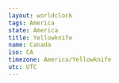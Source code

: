 ```yaml
---
layout: worldclock
tags: America
state: America
title: Yellowknife
name: Canada
iso: CA
timezone: America/Yellowknife
utc: UTC
---
```


